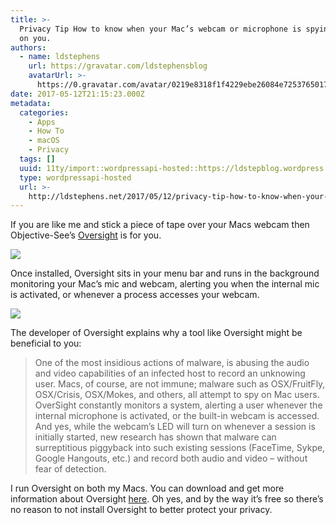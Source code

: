 ```yaml
---
title: >-
  Privacy Tip How to know when your Mac’s webcam or microphone is spying
  on you.
authors:
  - name: ldstephens
    url: https://gravatar.com/ldstephensblog
    avatarUrl: >-
      https://0.gravatar.com/avatar/0219e8318f1f4229ebe26084e7253765017f43ca0c631be37dc6d0b8ad6e40a4?s=96&d=identicon&r=G
date: 2017-05-12T21:15:23.000Z
metadata:
  categories:
    - Apps
    - How To
    - macOS
    - Privacy
  tags: []
  uuid: 11ty/import::wordpressapi-hosted::https://ldstepblog.wordpress.com/?p=610
  type: wordpressapi-hosted
  url: >-
    http://ldstephens.net/2017/05/12/privacy-tip-how-to-know-when-your-macs-webcam-or-microphone-has-been-hacked/
---
```


If you are like me and stick a piece of tape over your Macs webcam then Objective-See’s [Oversight](https://objective-see.com/products/oversight.html) is for you.

![](assets/2017-05-12_downloads-tr5tcptXX2AF.png)

Once installed, Oversight sits in your menu bar and runs in the background monitoring your Mac’s mic and webcam, alerting you when the internal mic is activated, or whenever a process accesses your webcam.

![](assets/2017-05-12_snappyapp-HvzUaF42SrZe.png)

The developer of Oversight explains why a tool like Oversight might be beneficial to you:

> One of the most insidious actions of malware, is abusing the audio and video capabilities of an infected host to record an unknowing user. Macs, of course, are not immune; malware such as OSX/FruitFly, OSX/Crisis, OSX/Mokes, and others, all attempt to spy on Mac users. OverSight constantly monitors a system, alerting a user whenever the internal microphone is activated, or the built-in webcam is accessed. And yes, while the webcam’s LED will turn on whenever a session is initially started, new research has shown that malware can surreptitious piggyback into such existing sessions (FaceTime, Sykpe, Google Hangouts, etc.) and record both audio and video – without fear of detection.

I run Oversight on both my Macs. You can download and get more information about Oversight [here](https://objective-see.com/products/oversight.html). Oh yes, and by the way it’s free so there’s no reason to not install Oversight to better protect your privacy.
